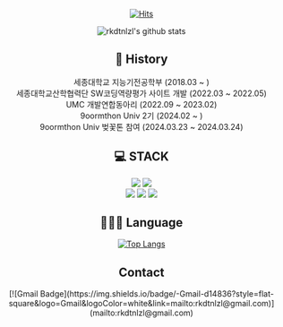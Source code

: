 <div align=center>

[![Hits](https://hits.seeyoufarm.com/api/count/incr/badge.svg?url=https%3A%2F%2Fgithub.com%2Frkdtnlzl)](https://hits.seeyoufarm.com) 

![rkdtnlzl's github stats](https://github-readme-stats.vercel.app/api?username=rkdtnlzl&show_icons=true&theme=tokyonight)

## 💪 History
<div align=center>
세종대학교 지능기전공학부 (2018.03 ~ )
<br>
세종대학교산학협력단 SW코딩역량평가 사이트 개발 (2022.03 ~ 2022.05)
<br>
UMC 개발연합동아리 (2022.09 ~ 2023.02)
<br>
9oormthon Univ 2기 (2024.02 ~ )
<br>
9oormthon Univ 벚꽃톤 참여 (2024.03.23 ~ 2024.03.24)

</div>

## 💻 STACK

![](https://img.shields.io/badge/Swift-F7DF1E?style=flat-square&logo=Swift&logoColor=black)
![](https://img.shields.io/badge/Flutter-FA7343?style=flat-square&logo=Flutter&logoColor=white)
<br>
![](https://img.shields.io/badge/HTML5-E34F26?style=flat-square&logo=HTML5&logoColor=white)
![](https://img.shields.io/badge/CSS3-1572B6?style=flat-square&logo=CSS3&logoColor=white)
![](https://img.shields.io/badge/PostCSS-DD3A0A?style=flat-square&logo=JavaScript&logoColor=white)

## 🧑🏻‍💻 Language
[![Top Langs](https://github-readme-stats.vercel.app/api/top-langs/?username=rkdtnlzl&layout=compact)](https://github.com/rkdtnlzl/github-readme-stats)


## Contact
<div align=center>
[![Gmail Badge](https://img.shields.io/badge/-Gmail-d14836?style=flat-square&logo=Gmail&logoColor=white&link=mailto:rkdtnlzl@gmail.com)](mailto:rkdtnlzl@gmail.com)
</div>
